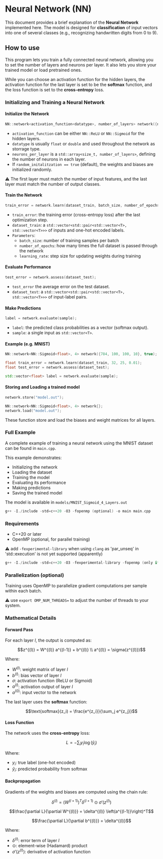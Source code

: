 # Neural Network (NN)

This document provides a brief explanation of the **Neural Network** implemented here.
The model is designed for **classification** of input vectors into one of several classes (e.g., recognizing handwritten digits from 0 to 9).

## How to use

This program lets you train a fully connected neural network, allowing you to set the number of layers and neurons per layer. It also lets you store your trained model or load pretrained ones.

While you can choose an activation function for the hidden layers, the activation function for the last layer is set to be the **softmax** function, and the loss function is set to the **cross-entropy** loss.

### Initializing and Training a Neural Network

#### Initialize the Network

```cpp
NN::network<activation_function<datatype>, number_of_layers> network({neurons_per_layer}, random_initalitzation)
```

- `activation_function` can be either `NN::ReLU` or `NN::Sigmoid` for the hidden layers.
- `datatype` is usually `float` or `double` and used throughout the network as storrage type.
- `neurons_per_layer` is a `std::array<size_t, number_of_layers>`, defining the number of neurons in each layer.
- If `random_initalitzation == true` (default), the weights and biases are initialized randomly.

:warning: The first layer must match the number of input features, and the last layer must match the number of output classes.

#### Train the Network

```cpp
train_error = network.learn(dataset_train, batch_size, number_of_epochs, learning_rate);
```

- `train_error`: the training error (cross-entropy loss) after the last optimization step.
- `dataset_train`: a `std::vector<std::pair<std::vector<T>, std::vector<T>>>` of inputs and one-hot encoded labels.
- `Parameters`:
    - `batch_size`: number of training samples per batch
    - `number_of_epochs`: how many times the full dataset is passed through the network
    - `learning_rate`: step size for updating weights during training

#### Evaluate Performance

```cpp
test_error = network.assess(dataset_test);
```

- `test_error` the average error on the test dataset.
- `dataset_test`: a `std::vector<std::pair<std::vector<T>, std::vector<T>>>` of input-label pairs.

#### Make Predictions

```cpp
label = network.evaluate(sample);
```

- `label`: the predicted class probabilities as a vector (softmax output).
- `sample`: a single input as `std::vector<T>`.

#### Example (e.g. MNIST)
```cpp
NN::network<NN::Sigmoid<float>, 4> network({784, 100, 100, 10}, true);

float train_error = network.learn(dataset_train, 32, 25, 0.01);
float test_error = network.assess(dataset_test);

std::vector<float> label = network.evaluate(sample);
```

#### Storing and Loading a trained model
```cpp
network.store("model.out");

NN::network<NN::Sigmoid<float>, 4> network{};
network.load("model.out");
```
These function store and load the biases and weight matrices for all layers.

### Full Example

A complete example of training a neural network using the MNIST dataset can be found in `main.cpp`.

This example demonstrates:

- Initializing the network
- Loading the dataset
- Training the model
- Evaluating its performance
- Making predictions
- Saving the trained model

The model is available in `models/MNIST_Sigmoid_4_Layers.out`

```cpp
g++ -I./include -std=c++20 -O3 -fopenmp (optional) -o main main.cpp
```

### Requirements

- C++20 or later
- OpenMP (optional, for parallel training)

:warning: add `-fexperimental-library` when using `clang` as 'par_unseq' in 'std::execution' is not yet supported (apparently)

```cpp
g++ -I./include -std=c++20 -O3 -fexperimental-library -fopenmp (only if supported) -o main main.cpp
```

### Parallelization (optional)

Training uses OpenMP to parallelize gradient computations per sample within each batch.

:warning: use `export OMP_NUM_THREADS=` to adjust the number of threads to your system.

### Mathematical Details

#### Forward Pass

For each layer $l$, the output is computed as:

```math
z^{(l)} = W^{(l)} a^{(l-1)} + b^{(l)} \\
a^{(l)} = \sigma(z^{(l)})
```

Where:

- $W^{(l)}$: weight matrix of layer $l$ 
- $b^{(l)}$: bias vector of layer $l$ 
- $\sigma$: activation function (ReLU or Sigmoid)  
- $a^{(l)}$: activation output of layer $l$  
- $a^{(0)}$: input vector to the network

The last layer uses the **softmax** function:

```math
\text{softmax}(z_i) = \frac{e^{z_i}}{\sum_j e^{z_j}}
```

#### Loss Function

The network uses the **cross-entropy** loss:

```math
L = - \sum_i y_i \log(\hat{y}_i)
```

Where:

- $y_i$: true label (one-hot encoded)  
- $\hat{y}_i$: predicted probability from softmax

#### Backpropagation

Gradients of the weights and biases are computed using the chain rule:

```math
\delta^{(l)} = \left(W^{(l+1)}\right)^T \delta^{(l+1)} \odot \sigma'(z^{(l)})
```

```math
\frac{\partial L}{\partial W^{(l)}} = \delta^{(l)} \left(a^{(l-1)}\right)^T
```

```math
\frac{\partial L}{\partial b^{(l)}} = \delta^{(l)}
```

Where:

- $\delta^{(l)}$: error term of layer $l$ 
- $\odot$: element-wise (Hadamard) product  
- $\sigma'(z^{(l)})$: derivative of activation function
